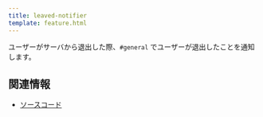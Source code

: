 ```yaml
---
title: leaved-notifier
template: feature.html
---
```


ユーザーがサーバから退出した際、`#general` でユーザーが退出したことを通知します。

## 関連情報

- [ソースコード](https://github.com/jaoafa/jaotan.ts/blob/master/src/events/leaved-notifier.ts)
